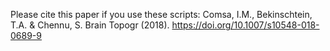 Please cite this paper if you use these scripts:
Comsa, I.M., Bekinschtein, T.A. & Chennu, S. Brain Topogr (2018). https://doi.org/10.1007/s10548-018-0689-9
